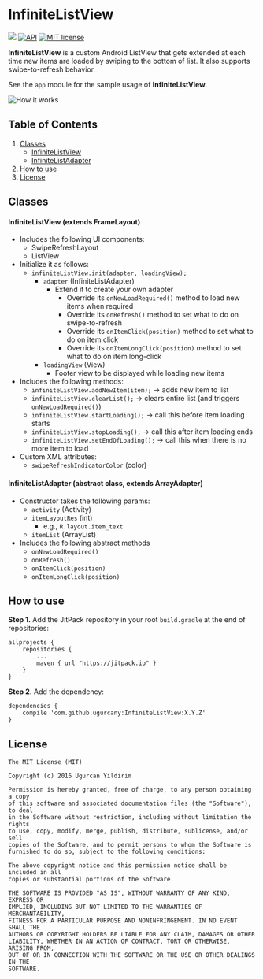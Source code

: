 # InfiniteListView
[![](https://jitpack.io/v/ugurcany/InfiniteListView.svg)](https://jitpack.io/#ugurcany/InfiniteListView)
[![API](https://img.shields.io/badge/API-11%2B-red.svg?style=flat)](https://android-arsenal.com/api?level=11)
[![MIT license](https://img.shields.io/badge/license-MIT-blue.svg)](http://opensource.org/licenses/MIT)

**InfiniteListView** is a custom Android ListView that gets extended at each time new items are loaded by swiping to the bottom of list. It also supports swipe-to-refresh behavior.

See the `app` module for the sample usage of **InfiniteListView**.

![How it works](https://github.com/ugurcany/InfiniteListView/gif/infinitelistview.gif)



## Table of Contents
1. [Classes](#classes)
    - [InfiniteListView](#infinitelistview)
    - [InfiniteListAdapter](#infinitelistadapter)
2. [How to use](#howtouse)
3. [License](#license)



## <a name="classes"></a>Classes
#### <a name="infinitelistview"></a>InfiniteListView (extends FrameLayout)
- Includes the following UI components:
    - SwipeRefreshLayout
    - ListView
- Initialize it as follows:
    - `infiniteListView.init(adapter, loadingView);`
        - `adapter` (InfiniteListAdapter)
            - Extend it to create your own adapter
                - Override its `onNewLoadRequired()` method to load new items when required
                - Override its `onRefresh()` method to set what to do on swipe-to-refresh
                - Override its `onItemClick(position)` method to set what to do on item click
                - Override its `onItemLongClick(position)` method to set what to do on item long-click
        - `loadingView` (View)
            - Footer view to be displayed while loading new items
- Includes the following methods:
    - `infiniteListView.addNewItem(item);` -> adds new item to list
    - `infiniteListView.clearList();` -> clears entire list (and triggers `onNewLoadRequired()`)
    - `infiniteListView.startLoading();` -> call this before item loading starts
    - `infiniteListView.stopLoading();` -> call this after item loading ends
    - `infiniteListView.setEndOfLoading();` -> call this when there is no more item to load
- Custom XML attributes:
    - `swipeRefreshIndicatorColor` (color)



#### <a name="infinitelistadapter"></a>InfiniteListAdapter (abstract class, extends ArrayAdapter)
- Constructor takes the following params:
    - `activity` (Activity)
    - `itemLayoutRes` (int)
        - e.g., `R.layout.item_text`
    - `itemList` (ArrayList)
- Includes the following abstract methods
    - `onNewLoadRequired()`
    - `onRefresh()`
    - `onItemClick(position)`
    - `onItemLongClick(position)`



## <a name="howtouse"></a>How to use
**Step 1.** Add the JitPack repository in your root `build.gradle` at the end of repositories:
```
allprojects {
    repositories {
        ...
        maven { url "https://jitpack.io" }
    }
}
```

**Step 2.** Add the dependency:
```
dependencies {
    compile 'com.github.ugurcany:InfiniteListView:X.Y.Z'
}
```



## <a name="license"></a>License
```
The MIT License (MIT)

Copyright (c) 2016 Ugurcan Yildirim

Permission is hereby granted, free of charge, to any person obtaining a copy
of this software and associated documentation files (the "Software"), to deal
in the Software without restriction, including without limitation the rights
to use, copy, modify, merge, publish, distribute, sublicense, and/or sell
copies of the Software, and to permit persons to whom the Software is
furnished to do so, subject to the following conditions:

The above copyright notice and this permission notice shall be included in all
copies or substantial portions of the Software.

THE SOFTWARE IS PROVIDED "AS IS", WITHOUT WARRANTY OF ANY KIND, EXPRESS OR
IMPLIED, INCLUDING BUT NOT LIMITED TO THE WARRANTIES OF MERCHANTABILITY,
FITNESS FOR A PARTICULAR PURPOSE AND NONINFRINGEMENT. IN NO EVENT SHALL THE
AUTHORS OR COPYRIGHT HOLDERS BE LIABLE FOR ANY CLAIM, DAMAGES OR OTHER
LIABILITY, WHETHER IN AN ACTION OF CONTRACT, TORT OR OTHERWISE, ARISING FROM,
OUT OF OR IN CONNECTION WITH THE SOFTWARE OR THE USE OR OTHER DEALINGS IN THE
SOFTWARE.
```